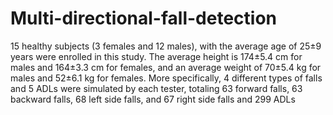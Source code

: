 # Multi-directional-fall-detection
15 healthy subjects (3 females and 12 males), with the average age of 25±9 years were enrolled in this study. The average height is 174±5.4 cm for males and 164±3.3 cm for females, and an average weight of 70±5.4 kg for males and 52±6.1 kg for females. More specifically, 4 different types of falls and 5 ADLs were simulated by each tester, totaling 63 forward falls, 63 backward falls, 68 left side falls, and 67 right side falls and 299 ADLs
